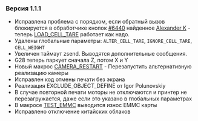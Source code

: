 ### Версия 1.1.1
- Исправлена проблема с порядком, если обратный вызов блокируется в обработчике кнопок [#6440](https://github.com/Klipper3d/klipper/pull/6440) найденное [Alexander K](https://github.com/drA1ex) - теперь [LOAD_CELL_TARE](https://github.com/ghzserg/zmod/wiki/Macros#load_cell_tare) работает как надо.
- Удалены глобальные параметры: `ALTER_CELL_TARE`, `IGNORE_CELL_TARE`, `CELL_WEIGHT`
- Увеличен таймаут zsend. Выводятся дополнительные сообщения.
- G28 теперь паркует сначала Z, потом X и Y
- Новый макрос [CAMERA_RESTART](https://github.com/ghzserg/zmod/wiki/Macros#camera_restart) - Перезапустить альтернативную реализацию камеры
- Исправлен код отмены печати без экрана
- Реализация EXCLUDE_OBJECT_DEFINE от Igor Polunovskiy
- В случае повторной печати моторы не отключаются и принтер не перезагружается, даже если это указано в глобальных параметрах
- В макросе [TEST_EMMC](https://github.com/ghzserg/zmod/wiki/Macros#test_emmc) выводится износ EMMC карты
- Исправлено отключение китайских облаков

